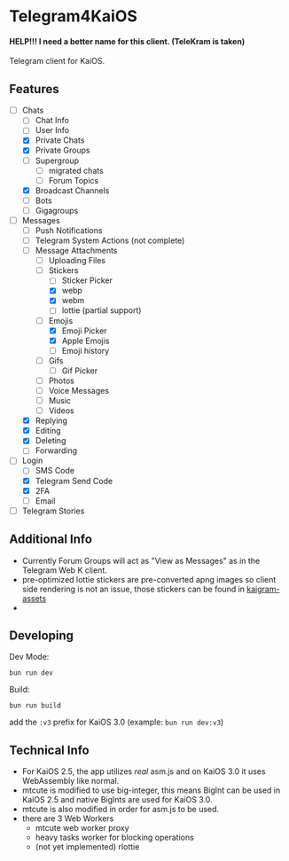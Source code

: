 # Telegram4KaiOS

#### HELP!!! I need a better name for this client. (TeleKram is taken)

Telegram client for KaiOS.

## Features

- [ ] Chats
  - [ ] Chat Info
  - [ ] User Info
  - [x] Private Chats
  - [x] Private Groups
  - [ ] Supergroup
    - [ ] migrated chats
    - [ ] Forum Topics
  - [x] Broadcast Channels
  - [ ] Bots
  - [ ] Gigagroups
- [ ] Messages
  - [ ] Push Notifications
  - [ ] Telegram System Actions (not complete)
  - [ ] Message Attachments
    - [ ] Uploading Files
    - [ ] Stickers
      - [ ] Sticker Picker
      - [x] webp
      - [x] webm
      - [ ] lottie (partial support)
    - [ ] Emojis
      - [x] Emoji Picker
      - [x] Apple Emojis
      - [ ] Emoji history
    - [ ] Gifs
      - [ ] Gif Picker
    - [ ] Photos
    - [ ] Voice Messages
    - [ ] Music
    - [ ] Videos
  - [x] Replying
  - [x] Editing
  - [x] Deleting
  - [ ] Forwarding
- [ ] Login
  - [ ] SMS Code
  - [x] Telegram Send Code
  - [x] 2FA
  - [ ] Email
- [ ] Telegram Stories

## Additional Info

- Currently Forum Groups will act as "View as Messages" as in the Telegram Web K client.
- pre-optimized lottie stickers are pre-converted apng images so client side rendering is not an issue, those stickers can be found in [kaigram-assets](https://github.com/cyan-2048/kaigram-assets)
-

## Developing

Dev Mode:

```
bun run dev
```

Build:

```
bun run build
```

add the `:v3` prefix for KaiOS 3.0 (example: `bun run dev:v3`)

## Technical Info

- For KaiOS 2.5, the app utilizes _real_ asm.js and on KaiOS 3.0 it uses WebAssembly like normal.
- mtcute is modified to use big-integer, this means BigInt can be used in KaiOS 2.5 and native BigInts are used for KaiOS 3.0.
- mtcute is also modified in order for asm.js to be used.
- there are 3 Web Workers
  - mtcute web worker proxy
  - heavy tasks worker for blocking operations
  - (not yet implemented) rlottie

